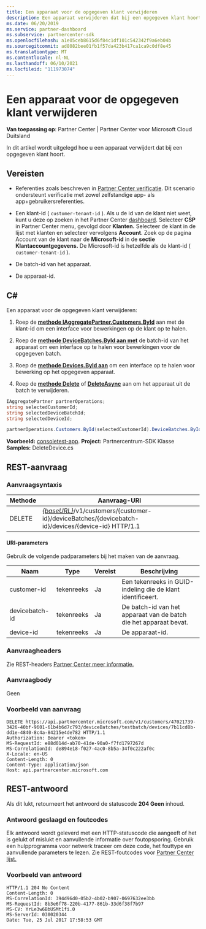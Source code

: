 ```yaml
---
title: Een apparaat voor de opgegeven klant verwijderen
description: Een apparaat verwijderen dat bij een opgegeven klant hoort.
ms.date: 06/20/2019
ms.service: partner-dashboard
ms.subservice: partnercenter-sdk
ms.openlocfilehash: a1e05ceb8615d6f84c1df101c542342f9a6eb04b
ms.sourcegitcommit: ad8082bee01fb1f57da423b417ca1ca9c0df8e45
ms.translationtype: MT
ms.contentlocale: nl-NL
ms.lasthandoff: 06/10/2021
ms.locfileid: "111973074"
---
```

# <a name="delete-a-device-for-the-specified-customer"></a>Een apparaat voor de opgegeven klant verwijderen

**Van toepassing op**: Partner Center | Partner Center voor Microsoft Cloud Duitsland

In dit artikel wordt uitgelegd hoe u een apparaat verwijdert dat bij een opgegeven klant hoort.

## <a name="prerequisites"></a>Vereisten

- Referenties zoals beschreven in [Partner Center verificatie](partner-center-authentication.md). Dit scenario ondersteunt verificatie met zowel zelfstandige app- als app+gebruikersreferenties.

- Een klant-id ( `customer-tenant-id` ). Als u de id van de klant niet weet, kunt u deze op zoeken in het Partner Center [dashboard](https://partner.microsoft.com/dashboard). Selecteer **CSP** in Partner Center menu, gevolgd door **Klanten.** Selecteer de klant in de lijst met klanten en selecteer vervolgens **Account**. Zoek op de pagina Account van de klant naar de **Microsoft-id** in de **sectie Klantaccountgegevens.** De Microsoft-id is hetzelfde als de klant-id ( `customer-tenant-id` ).

- De batch-id van het apparaat.

- De apparaat-id.

## <a name="c"></a>C\#

Een apparaat voor de opgegeven klant verwijderen:

1. Roep de [**methode IAggregatePartner.Customers.ById**](/dotnet/api/microsoft.store.partnercenter.customers.icustomercollection.byid) aan met de klant-id om een interface voor bewerkingen op de klant op te halen.

2. Roep de [**methode DeviceBatches.ById aan met**](/dotnet/api/microsoft.store.partnercenter.devicesdeployment.idevicesbatchcollection.byid) de batch-id van het apparaat om een interface op te halen voor bewerkingen voor de opgegeven batch.

3. Roep de [**methode Devices.ById aan**](/dotnet/api/microsoft.store.partnercenter.devicesdeployment.idevicecollection.byid) om een interface op te halen voor bewerking op het opgegeven apparaat.

4. Roep de [**methode Delete**](/dotnet/api/microsoft.store.partnercenter.devicesdeployment.idevice.delete) of [**DeleteAsync**](/dotnet/api/microsoft.store.partnercenter.devicesdeployment.idevice.deleteasync) aan om het apparaat uit de batch te verwijderen.

``` csharp
IAggregatePartner partnerOperations;
string selectedCustomerId;
string selectedDeviceBatchId;
string selectedDeviceId;

partnerOperations.Customers.ById(selectedCustomerId).DeviceBatches.ById(selectedDeviceBatchId).Devices.ById(selectedDeviceId).Delete();
```

**Voorbeeld:** [consoletest-app](console-test-app.md). **Project:** Partnercentrum-SDK Klasse **Samples:** DeleteDevice.cs

## <a name="rest-request"></a>REST-aanvraag

### <a name="request-syntax"></a>Aanvraagsyntaxis

| Methode     | Aanvraag-URI                                                                                                                        |
|------------|------------------------------------------------------------------------------------------------------------------------------------|
| DELETE     | [*{baseURL}*](partner-center-rest-urls.md)/v1/customers/{customer-id}/deviceBatches/{devicebatch-id}/devices/{device-id} HTTP/1.1  |

#### <a name="uri-parameters"></a>URI-parameters

Gebruik de volgende padparameters bij het maken van de aanvraag.

| Naam           | Type   | Vereist | Beschrijving                                                        |
|----------------|--------|----------|--------------------------------------------------------------------|
| customer-id    | tekenreeks | Ja      | Een tekenreeks in GUID-indeling die de klant identificeert.              |
| devicebatch-id | tekenreeks | Ja      | De batch-id van het apparaat van de batch die het apparaat bevat. |
| device-id      | tekenreeks | Ja      | De apparaat-id.                                             |

### <a name="request-headers"></a>Aanvraagheaders

Zie REST-headers [Partner Center meer informatie.](headers.md)

### <a name="request-body"></a>Aanvraagbody

Geen

### <a name="request-example"></a>Voorbeeld van aanvraag

```http
DELETE https://api.partnercenter.microsoft.com/v1/customers/47021739-3426-40bf-9601-61b4b6d7c793/deviceBatches/testbatch/devices/7b11cd8b-dd1e-4840-8c4a-84215e4de782 HTTP/1.1
Authorization: Bearer <token>
MS-RequestId: e88d014d-ab70-41de-90a0-f7fd1797267d
MS-CorrelationId: de894e18-f027-4ac0-8b5a-34f0c222af0c
X-Locale: en-US
Content-Length: 0
Content-Type: application/json
Host: api.partnercenter.microsoft.com
```

## <a name="rest-response"></a>REST-antwoord

Als dit lukt, retourneert het antwoord de statuscode **204 Geen** inhoud.

### <a name="response-success-and-error-codes"></a>Antwoord geslaagd en foutcodes

Elk antwoord wordt geleverd met een HTTP-statuscode die aangeeft of het is gelukt of mislukt en aanvullende informatie over foutopsporing. Gebruik een hulpprogramma voor netwerk traceer om deze code, het fouttype en aanvullende parameters te lezen. Zie REST-foutcodes voor [Partner Center lijst.](error-codes.md)

### <a name="response-example"></a>Voorbeeld van antwoord

```http
HTTP/1.1 204 No Content
Content-Length: 0
MS-CorrelationId: 394d96d0-05b2-4b02-b907-0697632ee3bb
MS-RequestId: 8b3e6f78-220b-4177-861b-33d6f38f7b97
MS-CV: YrLe3w6BbUSMt1fi.0
MS-ServerId: 030020344
Date: Tue, 25 Jul 2017 17:58:53 GMT
```
